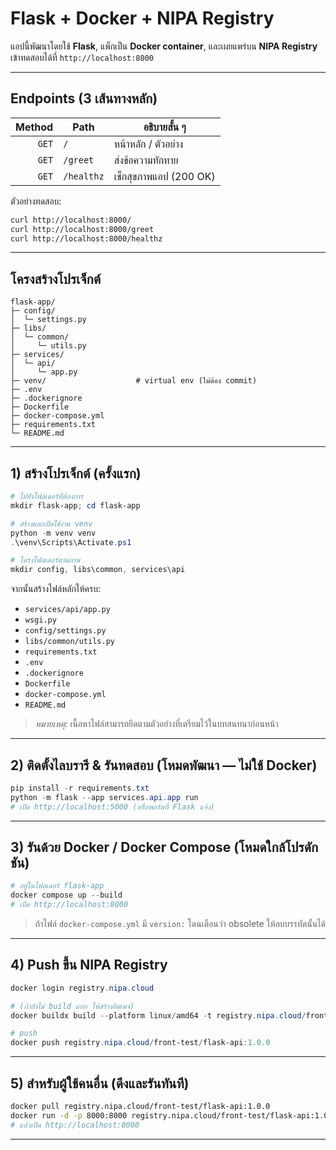 # Flask + Docker + NIPA Registry

แอปนี้พัฒนาโดยใช้ **Flask**, แพ็กเป็น **Docker container**, และเผยแพร่บน **NIPA Registry**
เข้าทดสอบได้ที่ `http://localhost:8000`

---

## Endpoints (3 เส้นทางหลัก)

| Method | Path       | อธิบายสั้น ๆ           |
| -----: | ---------- | ---------------------- |
|  `GET` | `/`        | หน้าหลัก / ตัวอย่าง    |
|  `GET` | `/greet`   | ส่งข้อความทักทาย       |
|  `GET` | `/healthz` | เช็กสุขภาพแอป (200 OK) |

ตัวอย่างทดสอบ:

```bash
curl http://localhost:8000/
curl http://localhost:8000/greet
curl http://localhost:8000/healthz
```

---

## โครงสร้างโปรเจ็กต์

```
flask-app/
├─ config/
│  └─ settings.py
├─ libs/
│  └─ common/
│     └─ utils.py
├─ services/
│  └─ api/
│     └─ app.py
├─ venv/                    # virtual env (ไม่ต้อง commit)
├─ .env
├─ .dockerignore
├─ Dockerfile
├─ docker-compose.yml
├─ requirements.txt
└─ README.md
```

---

## 1) สร้างโปรเจ็กต์ (ครั้งแรก)

```powershell
# ไปยังโฟลเดอร์ที่ต้องการ
mkdir flask-app; cd flask-app

# สร้างและเปิดใช้งาน venv
python -m venv venv
.\venv\Scripts\Activate.ps1

# โครงโฟลเดอร์ตามภาพ
mkdir config, libs\common, services\api
```

จากนั้นสร้างไฟล์หลักให้ครบ:

* `services/api/app.py`
* `wsgi.py`
* `config/settings.py`
* `libs/common/utils.py`
* `requirements.txt`
* `.env`
* `.dockerignore`
* `Dockerfile`
* `docker-compose.yml`
* `README.md`

> *หมายเหตุ:* เนื้อหาไฟล์สามารถยึดตามตัวอย่างที่เตรียมไว้ในบทสนทนาก่อนหน้า

---

## 2) ติดตั้งไลบรารี & รันทดสอบ (โหมดพัฒนา — ไม่ใช้ Docker)

```powershell
pip install -r requirements.txt
python -m flask --app services.api.app run
# เปิด http://localhost:5000 (หรือพอร์ตที่ Flask แจ้ง)
```

---

## 3) รันด้วย Docker / Docker Compose (โหมดใกล้โปรดักชัน)

```powershell
# อยู่ในโฟลเดอร์ flask-app
docker compose up --build
# เปิด http://localhost:8000
```

> ถ้าไฟล์ `docker-compose.yml` มี `version:` โดนเตือนว่า obsolete ให้ลบบรรทัดนั้นได้

---

## 4) Push ขึ้น NIPA Registry

```powershell
docker login registry.nipa.cloud

# (ถ้ายังไม่ build แยก ให้สร้างอิมเมจ)
docker buildx build --platform linux/amd64 -t registry.nipa.cloud/front-test/flask-api:1.0.0 .

# push
docker push registry.nipa.cloud/front-test/flask-api:1.0.0
```

---

## 5) สำหรับผู้ใช้คนอื่น (ดึงและรันทันที)

```bash
docker pull registry.nipa.cloud/front-test/flask-api:1.0.0
docker run -d -p 8000:8000 registry.nipa.cloud/front-test/flask-api:1.0.0
# แล้วเปิด http://localhost:8000
```

---
